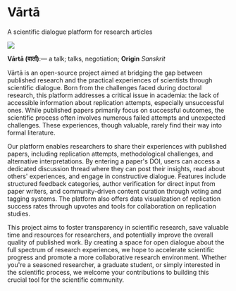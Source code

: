 # Vārtā
A scientific dialogue platform for research articles

![](https://img.shields.io/badge/Vārtā-Development-green)

**Vārtā (वार्ता)**:— a talk; talks, negotiation; **Origin** _Sanskrit_ 

Vārtā is an open-source project aimed at bridging the gap between published research and the practical experiences of scientists through scientific dialogue. Born from the challenges faced during doctoral research, this platform addresses a critical issue in academia: the lack of accessible information about replication attempts, especially unsuccessful ones. While published papers primarily focus on successful outcomes, the scientific process often involves numerous failed attempts and unexpected challenges. These experiences, though valuable, rarely find their way into formal literature.

Our platform enables researchers to share their experiences with published papers, including replication attempts, methodological challenges, and alternative interpretations. By entering a paper's DOI, users can access a dedicated discussion thread where they can post their insights, read about others' experiences, and engage in constructive dialogue. Features include structured feedback categories, author verification for direct input from paper writers, and community-driven content curation through voting and tagging systems. The platform also offers data visualization of replication success rates through upvotes and tools for collaboration on replication studies.

This project aims to foster transparency in scientific research, save valuable time and resources for researchers, and potentially improve the overall quality of published work. By creating a space for open dialogue about the full spectrum of research experiences, we hope to accelerate scientific progress and promote a more collaborative research environment. Whether you're a seasoned researcher, a graduate student, or simply interested in the scientific process, we welcome your contributions to building this crucial tool for the scientific community.

